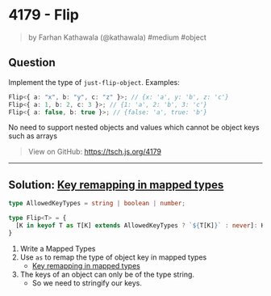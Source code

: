 # 4179 - Flip
> by Farhan Kathawala (@kathawala) #medium #object

## Question

Implement the type of `just-flip-object`. Examples:

```typescript
Flip<{ a: "x", b: "y", c: "z" }>; // {x: 'a', y: 'b', z: 'c'}
Flip<{ a: 1, b: 2, c: 3 }>; // {1: 'a', 2: 'b', 3: 'c'}
Flip<{ a: false, b: true }>; // {false: 'a', true: 'b'}
```

No need to support nested objects and values which cannot be object keys such as arrays

> View on GitHub: https://tsch.js.org/4179

---

## Solution: [Key remapping in mapped types](https://www.typescriptlang.org/docs/handbook/release-notes/typescript-4-1.html#key-remapping-in-mapped-types)

```ts
type AllowedKeyTypes = string | boolean | number;

type Flip<T> = {
  [K in keyof T as T[K] extends AllowedKeyTypes ? `${T[K]}` : never]: K
}
```
1. Write a Mapped Types
2. Use `as` to remap the type of object key in mapped types
   - [Key remapping in mapped types](https://www.typescriptlang.org/docs/handbook/release-notes/typescript-4-1.html#key-remapping-in-mapped-types)
3. The keys of an object can only be of the type string.
   - So we need to stringify our keys.
